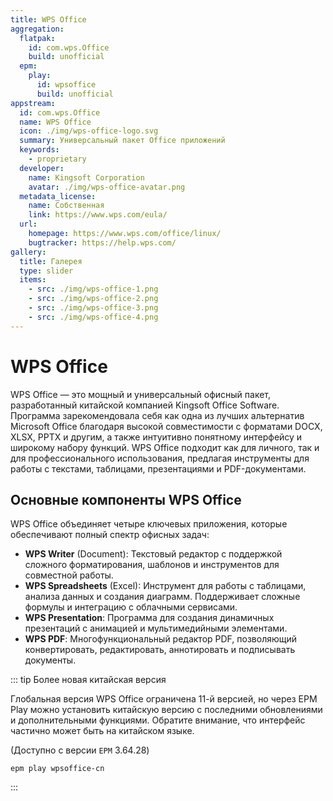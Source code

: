 ```yaml
---
title: WPS Office
aggregation:
  flatpak:
    id: com.wps.Office
    build: unofficial
  epm:
    play:
      id: wpsoffice
      build: unofficial
appstream:
  id: com.wps.Office
  name: WPS Office
  icon: ./img/wps-office-logo.svg
  summary: Универсальный пакет Office приложений
  keywords:
    - proprietary
  developer:
    name: Kingsoft Corporation
    avatar: ./img/wps-office-avatar.png
  metadata_license:
    name: Собственная
    link: https://www.wps.com/eula/
  url:
    homepage: https://www.wps.com/office/linux/
    bugtracker: https://help.wps.com/
gallery:
  title: Галерея
  type: slider
  items:
    - src: ./img/wps-office-1.png
    - src: ./img/wps-office-2.png
    - src: ./img/wps-office-3.png
    - src: ./img/wps-office-4.png
---
```


# WPS Office

WPS Office — это мощный и универсальный офисный пакет, разработанный китайской компанией Kingsoft Office Software. Программа зарекомендовала себя как одна из лучших альтернатив Microsoft Office благодаря высокой совместимости с форматами DOCX, XLSX, PPTX и другим, а также интуитивно понятному интерфейсу и широкому набору функций. WPS Office подходит как для личного, так и для профессионального использования, предлагая инструменты для работы с текстами, таблицами, презентациями и PDF-документами.

## Основные компоненты WPS Office

WPS Office объединяет четыре ключевых приложения, которые обеспечивают полный спектр офисных задач:

- **WPS Writer** (Document): Текстовый редактор с поддержкой сложного форматирования, шаблонов и инструментов для совместной работы.
- **WPS Spreadsheets** (Excel): Инструмент для работы с таблицами, анализа данных и создания диаграмм. Поддерживает сложные формулы и интеграцию с облачными сервисами.
- **WPS Presentation**: Программа для создания динамичных презентаций с анимацией и мультимедийными элементами.
- **WPS PDF**: Многофункциональный редактор PDF, позволяющий конвертировать, редактировать, аннотировать и подписывать документы.

<GalleryALT />

<!--@include: @apps/.parts/install/content-epm-play.md-->

::: tip Более новая китайская версия 

Глобальная версия WPS Office ограничена 11-й версией, но через EPM Play можно установить китайскую версию с последними обновлениями и дополнительными функциями. Обратите внимание, что интерфейс частично может быть на китайском языке.

(Доступно с версии `EPM` 3.64.28)

```shell
epm play wpsoffice-cn
```
:::

<!--@include: @apps/.parts/install/content-flatpak.md-->
